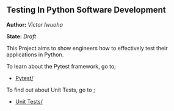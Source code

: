 ## Testing In Python Software Development

**Author:** _Victor Iwuoha_

**State:** _Draft_

This Project aims to show engineers how to effectively test their applications in Python.



To learn about the Pytest framework, go to;

- [Pytest/]()

To find out about Unit Tests, go to ;

- [Unit Tests/]()